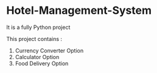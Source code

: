 # Hotel-Management-System
It is a fully Python project

This project contains :
  1. Currency Converter Option
  2. Calculator Option
  3. Food Delivery Option
